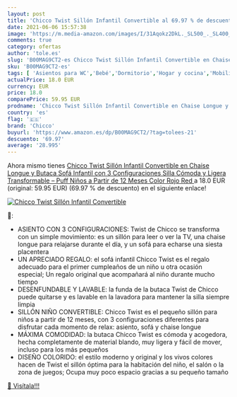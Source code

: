 ```yaml
---
layout: post
title: 'Chicco Twist Sillón Infantil Convertible al 69.97 % de descuento'
date: 2021-06-06 15:57:38
image: 'https://m.media-amazon.com/images/I/31Aqokz2DkL._SL500_._SL400_.jpg'
comments: true
category: ofertas
author: 'tole.es'
slug: 'B00MAG9CT2-es Chicco Twist Sillón Infantil Convertible en Chaise Longue...'
sku: 'B00MAG9CT2-es'
tags: [ 'Asientos para WC','Bebé','Dormitorio','Hogar y cocina','Mobiliario infantil','Muebles de hogar','Muebles de salón','Muebles para bebé','Orinales y taburetes','Sillas de salón','Sillas infantiles','Sillones de salón','Sillones infantiles','Sillones y mecedoras para la lactancia','chicco', ]
actualPrice: 18.0 EUR
currency: EUR
price: 18.0
comparePrice: 59.95 EUR
prodname: 'Chicco Twist Sillón Infantil Convertible en Chaise Longue y Butaca  Sofá Infantil con 3 Configuraciones  Silla Cómoda y Ligera  Transformable – Puff Niños a Partir de 12 Meses  Color Rojo  Red '
country: 'es'
flag: '🇪🇸'
brand: 'Chicco'
buyurl: 'https://www.amazon.es/dp/B00MAG9CT2/?tag=tolees-21'
descuento: '69.97'
average: '28.995'
---
```


Ahora mismo tienes [Chicco Twist Sillón Infantil Convertible en Chaise Longue y Butaca  Sofá Infantil con 3 Configuraciones  Silla Cómoda y Ligera  Transformable – Puff Niños a Partir de 12 Meses  Color Rojo  Red ](https://www.amazon.es/dp/B00MAG9CT2/?tag=tolees-21) a 18.0 EUR (original: 59.95 EUR) (69.97 %  de descuento) en el siguiente enlace!

[![Chicco Twist Sillón Infantil Convertible](https://m.media-amazon.com/images/I/31Aqokz2DkL._SL500_._SL400_.jpg)](https://www.amazon.es/dp/B00MAG9CT2/?tag=tolees-21)

🔎:

- ASIENTO CON 3 CONFIGURACIONES: Twist de Chicco se transforma con un simple movimiento: es un sillón para leer o ver la TV, una chaise longue para relajarse durante el día, y un sofá para echarse una siesta placentera
- UN APRECIADO REGALO: el sofá infantil Chicco Twist es el regalo adecuado para el primer cumpleaños de un niño u otra ocasión especial; Un regalo original que acompañará al niño durante mucho tiempo
- DESENFUNDABLE Y LAVABLE: la funda de la butaca Twist de Chicco puede quitarse y es lavable en la lavadora para mantener la silla siempre limpia
- SILLÓN NIÑO CONVERTIBLE: Chicco Twist es el pequeño sillón para niños a partir de 12 meses, con 3 configuraciones diferentes para disfrutar cada momento de relax: asiento, sofá y chaise longue
- MÁXIMA COMODIDAD: la butaca Chicco Twist es cómoda y acogedora, hecha completamente de material blando, muy ligera y fácil de mover, incluso para los más pequeños
- DISEÑO COLORIDO: el estilo moderno y original y los vivos colores hacen de Twist el sillón óptima para la habitación del niño, el salón o la zona de juegos; Ocupa muy poco espacio gracias a su pequeño tamaño

[🛒 Visítala!!!](https://www.amazon.es/dp/B00MAG9CT2/?tag=tolees-21)
